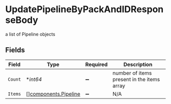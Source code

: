 # UpdatePipelineByPackAndIDResponseBody

a list of Pipeline objects


## Fields

| Field                                                        | Type                                                         | Required                                                     | Description                                                  |
| ------------------------------------------------------------ | ------------------------------------------------------------ | ------------------------------------------------------------ | ------------------------------------------------------------ |
| `Count`                                                      | **int64*                                                     | :heavy_minus_sign:                                           | number of items present in the items array                   |
| `Items`                                                      | [][components.Pipeline](../../models/components/pipeline.md) | :heavy_minus_sign:                                           | N/A                                                          |